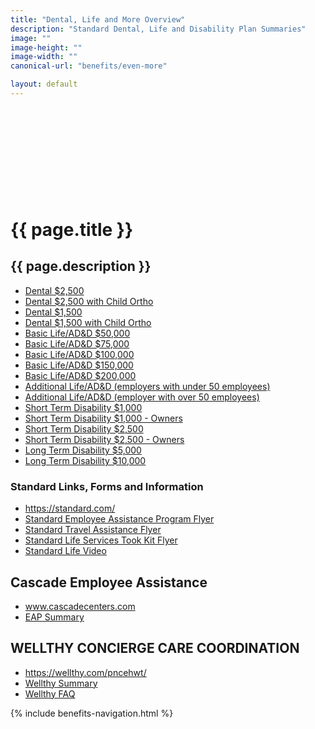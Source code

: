 ```yaml
---
title: "Dental, Life and More Overview"
description: "Standard Dental, Life and Disability Plan Summaries"
image: ""
image-height: ""
image-width: ""
canonical-url: "benefits/even-more"

layout: default
---
```

  <div class="banner" style="min-height: 140px; padding: 0;">
    <div class="color-overlay"></div>
  </div>
  <div class="container main-body">
    <div class="row">
      <div class="col-10">
        <h1>{{ page.title }}</h1>
        <h2>{{ page.description }}</h2>
        <ul>
          <li>
            <a
                href="/assets/documents/2019/PNCE%2b2017-01-01%2bDental%2bPlan%2bD-2500.pdf">Dental $2,500</a>
          </li>
          <li>
            <a
                href="/assets/documents/2019/PNCE%2b2017-01-01%2bDental%2bPlan%2bD-2500%2bwith%2bCH%2bOrtho.pdf">Dental
                $2,500 with Child Ortho</a>
          </li>
          <li>
            <a
                href="/assets/documents/2019/PNCE%2b2017-01-01%2bDental%2bPlan%2bD-1500.pdf">Dental
                $1,500</a>
          </li>
          <li>
            <a
                href="/assets/documents/2019/PNCE%2b2017-01-01%2bDental%2bPlan%2bD-1500%2bwith%2bCH%2bOrtho.pdf">Dental
                $1,500 with Child Ortho</a>
          </li>
          <li>
            <a
                href="/assets/documents/2019/PNCE%2b2017-01-01%2bBasic%2bLife%2b50k.pdf">Basic
                Life/AD&amp;D $50,000</a>
          </li>
          <li>
            <a
                href="/assets/documents/2019/PNCE%2b2017-01-01%2bBasic%2bLife%2b75k.pdf">Basic
                Life/AD&amp;D $75,000</a>
          </li>
          <li>
            <a
                href="/assets/documents/2019/PNCE%2b2017-01-01%2bBasic%2bLife%2b100k.pdf">Basic
                Life/AD&amp;D $100,000</a>
          </li>
          <li>
            <a
                href="/assets/documents/2019/PNCE%2b2017-01-01%2bBasic%2bLife%2b150k.pdf">Basic
                Life/AD&amp;D $150,000</a>
          </li>
          <li>
            <a
                href="/assets/documents/2019/PNCE%2b2017-01-01%2bBasic%2bLife%2b200k.pdf">Basic
                Life/AD&amp;D $200,000</a>
          </li>
          <li>
            <a
                href="/assets/documents/2019/PNCE%2b2017-01-01%2bAdditional%2bLife.pdf">Additional
                Life/AD&amp;D (employers with under 50 employees)</a>
          </li>
          <li>
            <a
                href="/assets/documents/2019/PNCE%2b2017-01-01%2bAdditional%2bLife%2b51%2bPlus%2bEmployees.pdf">Additional
                Life/AD&amp;D (employer with over 50 employees)</a>
          </li>
          <li>
            <a
                href="/assets/documents/2019/PNCE%2b2017-01-01%2bSTD%2bPlan%2bA%2bNon%2bOcc.pdf">Short
                Term Disability $1,000</a>
          </li>
          <li>
            <a
                href="/assets/documents/2019/PNCE%2b2016-01-01%2bSTD%2bPlan%2bA%2bPolicy%2bB%2b24%2bHour.pdf">Short
                Term Disability $1,000 - Owners</a>
          </li>
          <li>
            <a
                href="/assets/documents/2019/PNCE%2b2017-01-01%2bSTD%2bPlan%2bA%2bNon%2bOcc.pdf">Short
                Term Disability $2,500</a>
          </li>
          <li>
            <a
                href="/assets/documents/2019/PNCE%2b2017-01-01%2bSTD%2bPlan%2bB%2bPolicy%2bB%2b24%2bHour.pdf">Short
                Term Disability $2,500 - Owners</a>
          </li>
          <li>
            <a
                href="/assets/documents/2019/PNCE%2b2017-01-01%2bLTD%2bPlan%2bA%2b5k.pdf">Long
                Term Disability $5,000</a>
          </li>
          <li>
            <a
                href="/assets/documents/2019/PNCE%2b2017-01-01%2bLTD%2bPlan%2bB%2b10k.pdf">Long
                Term Disability $10,000</a>
          </li>
        </ul>
        <h3>Standard Links, Forms and Information</h3>
        <ul>
          <li>
            <a href="https://standard.com/" target="_blank">https://standard.com/</a>
          </li>
          <li>
            <a
                href="/assets/documents/2020/StandardEAP2020-05-01.pdf">Standard
                Employee Assistance Program Flyer</a>
          </li>
          <li>
            <a
                href="/assets/documents/2020/StandardTravelAssistance.pdf">Standard
                Travel Assistance Flyer</a>
          </li>
          <li>
            <a
                href="/assets/documents/2020/StandardLifeServicesToolkit.pdf">Standard
                Life Services Took Kit Flyer</a>
          </li>
          <li>
            <a href="http://players.brightcove.net/1079186452001/41lsPukaRe_default/index.html?videoId=4783478886001">Standard Life Video</a>
          </li>
        </ul>
        <h2>Cascade Employee Assistance</h2>
        <ul>
          <li>
            <a href="http://www.cascadecenters.com/" target="_blank">www.cascadecenters.com</a>
          </li>
          <li>
            <a
                href="/assets/documents/2020/CascadeEAPSummary.pdf">EAP
                Summary</a>
          </li>
        </ul>
        <h2>WELLTHY CONCIERGE CARE COORDINATION</h2>
        <ul>
          <li>
            <a href="https://wellthy.com/pncehwt/" target="_blank">https://wellthy.com/pncehwt/</a>
          </li>
          <li>
            <a
                href="/assets/documents/2019/Wellthy%2bsummary.pdf">Wellthy
                Summary</a>
          </li>
          <li>
            <a
                href="/assets/documents/2019/Wellthy%2bemployee%2bFAQ.pdf">Wellthy
                FAQ</a>
          </li>
        </ul>
      </div>
      <div class="col-2">
        {% include benefits-navigation.html %}
      </div>
    </div>
  </div>